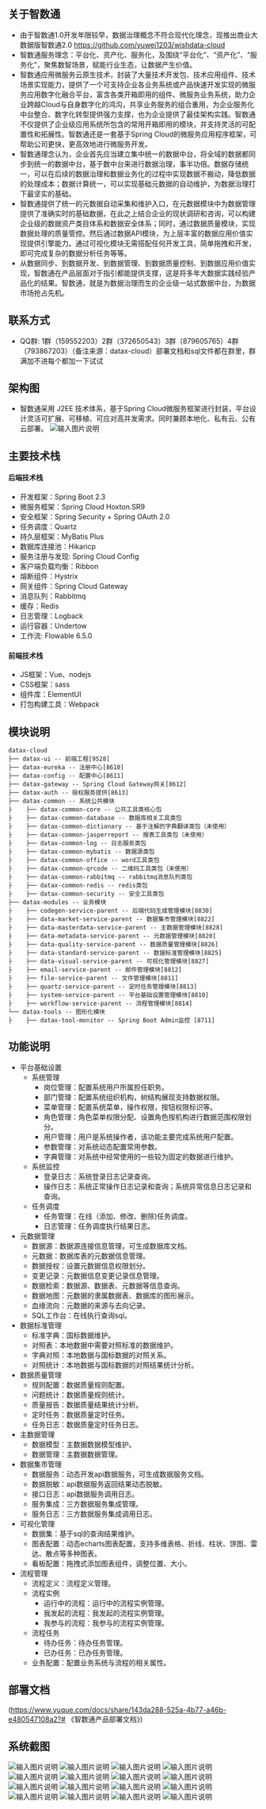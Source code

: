 ## 关于智数通
- 由于智数通1.0开发年限较早，数据治理概念不符合现代化理念，现推出商业大数据版智数通2.0 https://github.com/yuwei1203/wishdata-cloud
- 智数通服务理念：平台化、资产化、服务化，及围绕“平台化”、“资产化”、“服务化”，聚焦数智场景，赋能行业生态，让数据产生价值。<br>
- 智数通应用微服务云原生技术，封装了大量技术开发包、技术应用组件、技术场景实现能力，提供了一个可支持企业各业务系统或产品快速开发实现的微服务应用数字化融合平台，富含各类开箱即用的组件、微服务业务系统，助力企业跨越Cloud与自身数字化的鸿沟，共享业务服务的组合重用，为企业服务化中台整合、数字化转型提供强力支撑，也为企业提供了最佳架构实践。智数通不仅提供了企业级应用系统所包含的常用开箱即用的模块，并支持灵活的可配置性和拓展性。智数通还是一套基于Spring Cloud的微服务应用程序框架，可帮助公司更快，更高效地进行微服务开发。<br>
- 智数通理念认为，企业首先应当建立集中统一的数据中台，将全域的数据都同步到统一的数据中台，基于数中台来进行数据治理，事半功倍。数据存储统一，可以在后续的数据治理和数据业务化的过程中实现数据不搬动，降低数据的处理成本；数据计算统一，可以实现基础元数据的自动维护，为数据治理打下最坚实的基础。<br>
- 智数通提供了统一的元数据自动采集和维护入口，在元数据模块中为数据管理提供了准确实时的基础数据，在此之上结合企业的现状调研和咨询，可以构建企业级的数据资产类目体系和数据安全体系；同时，通过数据质量模块，实现数据处理的质量管控。然后通过数据API模块，为上层丰富的数据应用价值实现提供引擎能力。通过可视化模块无需搭配任何开发工具，简单拖拽和开发，即可完成复杂的数据分析任务等等。<br>
- 从数据同步、到数据开发、到数据管理、到数据质量控制、到数据应用价值实现，智数通在产品层面对于指引都能提供支撑，这是将多年大数据实践经验产品化的结果。智数通，就是为数据治理而生的企业级一站式数据中台，为数据市场抢占先机。
## 联系方式
- QQ群: 1群（159552203）2群（372650543）3群（879605765）4群（793867203）（备注来源：datax-cloud）部署文档和sql文件都在群里，群满加不进每个都加一下试试
## 架构图
- 智数通采用 J2EE 技术体系，基于Spring Cloud微服务框架进行封装，平台设计灵活可扩展、可移植、可应对高并发需求。同时兼顾本地化、私有云、公有云部署。
![输入图片说明](https://images.gitee.com/uploads/images/2020/1203/165417_f69306f2_772907.png "Group%2078.png")
## 主要技术栈
#### 后端技术栈
- 开发框架：Spring Boot 2.3
- 微服务框架：Spring Cloud Hoxton.SR9
- 安全框架：Spring Security + Spring OAuth 2.0
- 任务调度：Quartz 
- 持久层框架：MyBatis Plus
- 数据库连接池：Hikaricp
- 服务注册与发现: Spring Cloud Config
- 客户端负载均衡：Ribbon
- 熔断组件：Hystrix
- 网关组件：Spring Cloud Gateway
- 消息队列：Rabbitmq
- 缓存：Redis
- 日志管理：Logback
- 运行容器：Undertow
- 工作流: Flowable 6.5.0
#### 前端技术栈
- JS框架：Vue、nodejs
- CSS框架：sass
- 组件库：ElementUI
- 打包构建工具：Webpack
## 模块说明
```
datax-cloud
├── datax-ui -- 前端工程[9528]
├── datax-eureka -- 注册中心[8610]
├── datax-config -- 配置中心[8611]
├── datax-gateway -- Spring Cloud Gateway网关[8612]
├── datax-auth -- 授权服务提供[8613]
├── datax-common -- 系统公共模块
├    ├── datax-common-core -- 公共工具类核心包
├    ├── datax-common-database -- 数据库相关工具类包
├    ├── datax-common-dictionary -- 基于注解的字典翻译类包（未使用）
├    ├── datax-common-jasperreport -- 报表工具类包（未使用）
├    ├── datax-common-log -- 日志服务类包
├    ├── datax-common-mybatis -- 数据源类包
├    ├── datax-common-office -- word工具类包
├    ├── datax-common-qrcode -- 二维码工具类包（未使用）
├    ├── datax-common-rabbitmq -- rabbitmq消息队列类包
├    ├── datax-common-redis -- redis类包
├    ├── datax-common-security -- 安全工具类包
├── datax-modules -- 业务模块
├    ├── codegen-service-parent -- 后端代码生成管理模块[8830]
├    ├── data-market-service-parent -- 数据集市管理模块[8822]
├    ├── data-masterdata-service-parent -- 主数据管理模块[8828]
├    ├── data-metadata-service-parent -- 元数据管理模块[8820]
├    ├── data-quality-service-parent -- 数据质量管理模块[8826]
├    ├── data-standard-service-parent -- 数据标准管理模块[8825]
├    ├── data-visual-service-parent -- 可视化管理模块[8827]
├    ├── email-service-parent -- 邮件管理模块[8812]
├    ├── file-service-parent -- 文件管理模块[8811]
├    ├── quartz-service-parent -- 定时任务管理模块[8813]
├    ├── system-service-parent -- 平台基础设置管理模块[8810]
├    ├── workflow-service-parent -- 流程管理模块[8814]
└── datax-tools -- 图形化模块
├    ├── datax-tool-monitor -- Spring Boot Admin监控 [8711]
```
## 功能说明
- 平台基础设置
   - 系统管理
        - 岗位管理：配置系统用户所属担任职务。
        - 部门管理：配置系统组织机构，树结构展现支持数据权限。
        - 菜单管理：配置系统菜单，操作权限，按钮权限标识等。
        - 角色管理：角色菜单权限分配、设置角色按机构进行数据范围权限划分。
        - 用户管理：用户是系统操作者，该功能主要完成系统用户配置。
        - 参数管理：对系统动态配置常用参数。
        - 字典管理：对系统中经常使用的一些较为固定的数据进行维护。
    - 系统监控
        - 登录日志：系统登录日志记录查询。
        - 操作日志：系统正常操作日志记录和查询；系统异常信息日志记录和查询。
    - 任务调度
        - 任务管理：在线（添加、修改、删除)任务调度。
        - 日志管理：任务调度执行结果日志。
- 元数据管理
    - 数据源：数据源连接信息管理，可生成数据库文档。
    - 元数据：数据库表的元数据信息管理。
    - 数据授权：设置元数据信息权限划分。
    - 变更记录：元数据信息变更记录信息管理。
    - 数据检索：数据源、数据表、元数据等信息查询。
    - 数据地图：元数据的隶属数据表、数据库的图形展示。
    - 血缘流向：元数据的来源与去向记录。
    - SQL工作台：在线执行查询sql。
- 数据标准管理
    - 标准字典：国标数据维护。
    - 对照表：本地数据中需要对照标准的数据维护。
    - 字典对照：本地数据与国标数据的对照关系。
    - 对照统计：本地数据与国标数据的对照结果统计分析。
- 数据质量管理
    - 规则配置：数据质量规则配置。
    - 问题统计：数据质量规则统计。
    - 质量报告：数据质量结果统计分析。
    - 定时任务：数据质量定时任务。
    - 任务日志：数据质量定时任务日志。
- 主数据管理
    - 数据模型：主数据数据模型维护。
    - 数据管理：主数据数据管理。
- 数据集市管理
    - 数据服务：动态开发api数据服务，可生成数据服务文档。
    - 数据脱敏：api数据服务返回结果动态脱敏。
    - 接口日志：api数据服务调用日志。
    - 服务集成：三方数据服务集成管理。
    - 服务日志：三方数据服务集成调用日志。
- 可视化管理
    - 数据集：基于sql的查询结果维护。
    - 图表配置：动态echarts图表配置，支持多维表格、折线、柱状、饼图、雷达、散点等多种图表。
    - 看板配置：拖拽式添加图表组件，调整位置、大小。
- 流程管理
    - 流程定义：流程定义管理。
    - 流程实例
        - 运行中的流程：运行中的流程实例管理。
        - 我发起的流程：我发起的流程实例管理。
        - 我参与的流程：我参与的流程实例管理。
    - 流程任务
        - 待办任务：待办任务管理。
        - 已办任务：已办任务管理。
    - 业务配置：配置业务系统与流程的相关属性。
## 部署文档
(https://www.yuque.com/docs/share/143da288-525a-4b77-a46b-e480547108a2?# 《智数通产品部署文档》)
## 系统截图
![输入图片说明](https://images.gitee.com/uploads/images/2020/1203/170637_303df10c_772907.png "image.png")
![输入图片说明](https://images.gitee.com/uploads/images/2020/1203/170659_dc49bb20_772907.png "image (1).png")
![输入图片说明](https://images.gitee.com/uploads/images/2020/1203/170857_1a913ab5_772907.png "image (2).png")
![输入图片说明](https://images.gitee.com/uploads/images/2020/1203/170908_a932cfe0_772907.png "image (3).png")
![输入图片说明](https://images.gitee.com/uploads/images/2020/1203/170931_37f2352e_772907.png "image (4).png")
![输入图片说明](https://images.gitee.com/uploads/images/2020/1203/170919_1669630b_772907.png "image (5).png")
![输入图片说明](https://images.gitee.com/uploads/images/2020/1203/170939_43774735_772907.png "image (6).png")
![输入图片说明](https://images.gitee.com/uploads/images/2020/1203/170949_44790dec_772907.png "image (7).png")
![输入图片说明](https://images.gitee.com/uploads/images/2020/1203/170959_fac6ee46_772907.png "image (8).png")
![输入图片说明](https://images.gitee.com/uploads/images/2020/1203/171008_895f18a2_772907.png "image (9).png")
![输入图片说明](https://images.gitee.com/uploads/images/2020/1203/171021_ec4deafb_772907.png "image (10).png")
![输入图片说明](https://images.gitee.com/uploads/images/2020/1203/171033_26e1a3cb_772907.png "image (11).png")
![输入图片说明](https://images.gitee.com/uploads/images/2020/1203/171044_bc69d0a2_772907.png "image (12).png")
![输入图片说明](https://images.gitee.com/uploads/images/2020/1203/171056_1f7528b0_772907.png "image (13).png")
![输入图片说明](https://images.gitee.com/uploads/images/2020/1203/171105_2ffc9153_772907.png "image (14).png")
![输入图片说明](https://images.gitee.com/uploads/images/2020/1203/171124_252d3669_772907.png "image (15).png")
